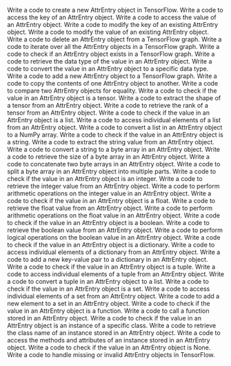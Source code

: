 Write a code to create a new AttrEntry object in TensorFlow.
Write a code to access the key of an AttrEntry object.
Write a code to access the value of an AttrEntry object.
Write a code to modify the key of an existing AttrEntry object.
Write a code to modify the value of an existing AttrEntry object.
Write a code to delete an AttrEntry object from a TensorFlow graph.
Write a code to iterate over all the AttrEntry objects in a TensorFlow graph.
Write a code to check if an AttrEntry object exists in a TensorFlow graph.
Write a code to retrieve the data type of the value in an AttrEntry object.
Write a code to convert the value in an AttrEntry object to a specific data type.
Write a code to add a new AttrEntry object to a TensorFlow graph.
Write a code to copy the contents of one AttrEntry object to another.
Write a code to compare two AttrEntry objects for equality.
Write a code to check if the value in an AttrEntry object is a tensor.
Write a code to extract the shape of a tensor from an AttrEntry object.
Write a code to retrieve the rank of a tensor from an AttrEntry object.
Write a code to check if the value in an AttrEntry object is a list.
Write a code to access individual elements of a list from an AttrEntry object.
Write a code to convert a list in an AttrEntry object to a NumPy array.
Write a code to check if the value in an AttrEntry object is a string.
Write a code to extract the string value from an AttrEntry object.
Write a code to convert a string to a byte array in an AttrEntry object.
Write a code to retrieve the size of a byte array in an AttrEntry object.
Write a code to concatenate two byte arrays in an AttrEntry object.
Write a code to split a byte array in an AttrEntry object into multiple parts.
Write a code to check if the value in an AttrEntry object is an integer.
Write a code to retrieve the integer value from an AttrEntry object.
Write a code to perform arithmetic operations on the integer value in an AttrEntry object.
Write a code to check if the value in an AttrEntry object is a float.
Write a code to retrieve the float value from an AttrEntry object.
Write a code to perform arithmetic operations on the float value in an AttrEntry object.
Write a code to check if the value in an AttrEntry object is a boolean.
Write a code to retrieve the boolean value from an AttrEntry object.
Write a code to perform logical operations on the boolean value in an AttrEntry object.
Write a code to check if the value in an AttrEntry object is a dictionary.
Write a code to access individual elements of a dictionary from an AttrEntry object.
Write a code to add a new key-value pair to a dictionary in an AttrEntry object.
Write a code to check if the value in an AttrEntry object is a tuple.
Write a code to access individual elements of a tuple from an AttrEntry object.
Write a code to convert a tuple in an AttrEntry object to a list.
Write a code to check if the value in an AttrEntry object is a set.
Write a code to access individual elements of a set from an AttrEntry object.
Write a code to add a new element to a set in an AttrEntry object.
Write a code to check if the value in an AttrEntry object is a function.
Write a code to call a function stored in an AttrEntry object.
Write a code to check if the value in an AttrEntry object is an instance of a specific class.
Write a code to retrieve the class name of an instance stored in an AttrEntry object.
Write a code to access the methods and attributes of an instance stored in an AttrEntry object.
Write a code to check if the value in an AttrEntry object is None.
Write a code to handle missing or invalid AttrEntry objects in TensorFlow.